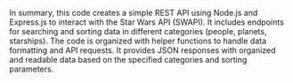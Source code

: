 In summary, this code creates a simple REST API using Node.js and Express.js to interact with the Star Wars API (SWAPI). It includes endpoints for searching and sorting data in different categories (people, planets, starships). The code is organized with helper functions to handle data formatting and API requests. It provides JSON responses with organized and readable data based on the specified categories and sorting parameters.

